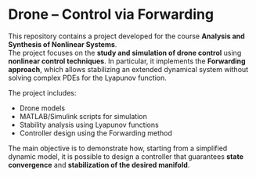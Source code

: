 # Drone – Control via Forwarding

This repository contains a project developed for the course **Analysis and Synthesis of Nonlinear Systems**.  
The project focuses on the **study and simulation of drone control** using **nonlinear control techniques**. In particular, it implements the **Forwarding approach**, which allows stabilizing an extended dynamical system without solving complex PDEs for the Lyapunov function.

The project includes:
- Drone models
- MATLAB/Simulink scripts for simulation
- Stability analysis using Lyapunov functions
- Controller design using the Forwarding method

The main objective is to demonstrate how, starting from a simplified dynamic model, it is possible to design a controller that guarantees **state convergence** and **stabilization of the desired manifold**.
